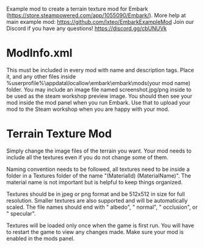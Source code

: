 Example mod to create a terrain texture mod for Embark (https://store.steampowered.com/app/1055090/Embark/).
More help at main example mod: https://github.com/lxteo/EmbarkExampleMod
Join our Discord if you have any questions! https://discord.gg/cbUNUVk

# ModInfo.xml

This must be included in every mod with name and description tags. Place it, and any other files inside %userprofile%\appdata\locallow\embark\embark\mods\(your mod name) folder. You may include an image file named screenshot.jpg/png inside to be used as the steam workshop preview image. You should then see your mod inside the mod panel when you run Embark. Use that to upload your mod to the Steam workshop when you are happy with your mod.

# Terrain Texture Mod

Simply change the image files of the terrain you want. Your mod needs to include all the textures even if you do not change some of them.

Naming convention needs to be followed, all textures need to be inside a folder in a Textures folder of the name "(MaterialId) (MaterialName)". The material name is not important but is helpful to keep things organized.

Textures should be in jpeg or png format and be 512x512 in size for full resolution. Smaller textures are also supported and will be automatically scaled. The file names should end with " albedo", " normal", " occlusion", or " specular".

Textures will be loaded only once when the game is first run. You will have to restart the game to view any changes made. Make sure your mod is enabled in the mods panel.
